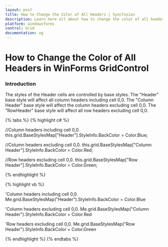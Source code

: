 ```yaml
---
layout: post
title: How to Change the Color of All Headers | Syncfusion
description: Learn here all about how to change the color of all headers of Syncfusion Windows Forms GridControl and more.
platform: windowsforms
control: Grid
documentation: ug
---
```


# How to Change the Color of All Headers in WinForms GridControl

### Introduction

The styles of the Header cells are controlled by base styles. The "Header" base style will affect all column headers including cell 0,0. The "Column Header" base style will affect the column headers excluding cell 0,0. The "RowHeader" base style will affect all row headers excluding cell 0,0.

{% tabs %}
{% highlight c# %}

//Column headers including cell 0,0.
this.grid.BaseStylesMap["Header"].StyleInfo.BackColor = Color.Blue;

//Column headers excluding cell 0,0.
this.grid.BaseStylesMap["Column Header"].StyleInfo.BackColor = Color.Red;

//Row headers excluding cell 0,0.
this.grid.BaseStylesMap["Row Header"].StyleInfo.BackColor = Color.Green;

{% endhighlight %}

{% highlight vb %}

'Column headers including cell 0,0.
Me.grid.BaseStylesMap("Header").StyleInfo.BackColor = Color.Blue

'Column headers excluding cell 0,0.
Me.grid.BaseStylesMap("Column Header").StyleInfo.BackColor = Color.Red

'Row headers excluding cell 0,0.
Me.grid.BaseStylesMap("Row Header").StyleInfo.BackColor = Color.Green

{% endhighlight %}
{% endtabs %}